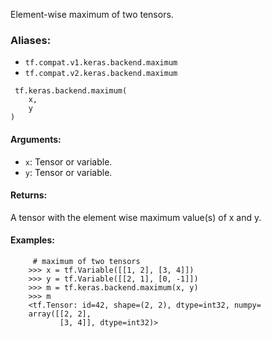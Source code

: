 
Element-wise maximum of two tensors.
### Aliases:
- `tf.compat.v1.keras.backend.maximum`
- `tf.compat.v2.keras.backend.maximum`

```
 tf.keras.backend.maximum(
    x,
    y
)
```
#### Arguments:
- `x`: Tensor or variable.
- `y`: Tensor or variable.
#### Returns:

A tensor with the element wise maximum value(s) of x and y.
#### Examples:

```
     # maximum of two tensors
    >>> x = tf.Variable([[1, 2], [3, 4]])
    >>> y = tf.Variable([[2, 1], [0, -1]])
    >>> m = tf.keras.backend.maximum(x, y)
    >>> m
    <tf.Tensor: id=42, shape=(2, 2), dtype=int32, numpy=
    array([[2, 2],
           [3, 4]], dtype=int32)>
```
